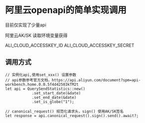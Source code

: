 # 阿里云openapi的简单实现调用

目前仅实现了少量api

阿里云AK/SK 读取环境变量获得

ALI_CLOUD_ACCESSKEY_ID
ALI_CLOUD_ACCESSKEY_SECRET

## 调用方式
```
// 实例化api,使用set_xxx() 设置参数
// api参数参考官方文档，https://api.aliyun.com/document?spm=api-workbench.home.0.0.5f4d42503kTM2t
let api = QuerySendStatistics::new()
            .set_start_date(&date)
            .set_end_date(&date)
            .set_is_globe("1");

// canonical_request() 规范化请求头，sign() 使用AK/SK签名
let response = api.canonical_request().sign().send().await?;
```